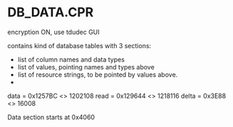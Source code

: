 DB_DATA.CPR
===========
encryption ON, use tdudec GUI

contains kind of database tables with 3 sections:
- list of column names and data types
- list of values, pointing names and types above
- list of resource strings, to be pointed by values above.
- 

data = 0x1257BC <> 1202108
read = 0x129644 <> 1218116
delta = 0x3E88 <> 16008

Data section starts at 0x4060